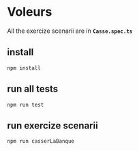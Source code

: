 # Voleurs
All the exercize scenarii are in **`Casse.spec.ts`**
## install
`npm install`
## run all tests
`npm run test`
## run exercize scenarii
`npm run casserLaBanque`